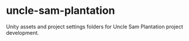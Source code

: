 # uncle-sam-plantation
Unity assets and project settings folders for Uncle Sam Plantation project development.
